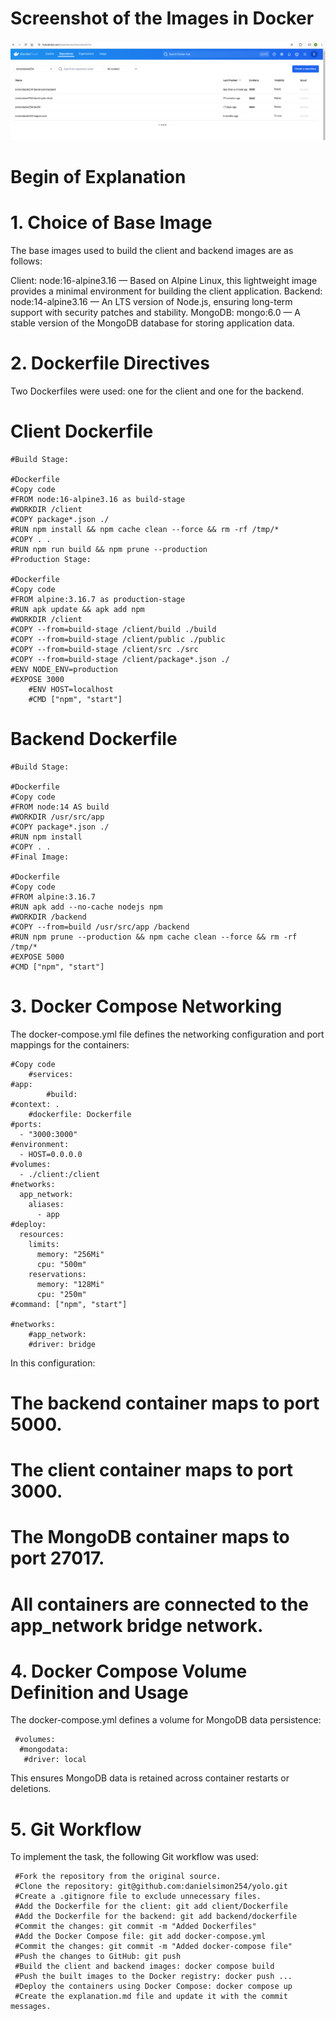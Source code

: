 # Screenshot of the Images in Docker
![Alt text](image.png)
# Begin of Explanation

# 1. Choice of Base Image

The base images used to build the client and backend images are as follows:

Client: node:16-alpine3.16 — Based on Alpine Linux, this lightweight image provides a minimal environment for building the client application.
Backend: node:14-alpine3.16 — An LTS version of Node.js, ensuring long-term support with security patches and stability.
MongoDB: mongo:6.0 — A stable version of the MongoDB database for storing application data.


# 2. Dockerfile Directives

Two Dockerfiles were used: one for the client and one for the backend.

# Client Dockerfile
	#Build Stage:

	#Dockerfile
	#Copy code
	#FROM node:16-alpine3.16 as build-stage
	#WORKDIR /client
	#COPY package*.json ./
	#RUN npm install && npm cache clean --force && rm -rf /tmp/*
	#COPY . .
	#RUN npm run build && npm prune --production
	#Production Stage:

	#Dockerfile
	#Copy code
	#FROM alpine:3.16.7 as production-stage
	#RUN apk update && apk add npm
	#WORKDIR /client
	#COPY --from=build-stage /client/build ./build
	#COPY --from=build-stage /client/public ./public
	#COPY --from=build-stage /client/src ./src
	#COPY --from=build-stage /client/package*.json ./
	#ENV NODE_ENV=production
	#EXPOSE 3000
        #ENV HOST=localhost
        #CMD ["npm", "start"]

# Backend Dockerfile
	#Build Stage:

	#Dockerfile
	#Copy code
	#FROM node:14 AS build
	#WORKDIR /usr/src/app
	#COPY package*.json ./
	#RUN npm install
	#COPY . .
	#Final Image:

	#Dockerfile
	#Copy code
	#FROM alpine:3.16.7
	#RUN apk add --no-cache nodejs npm
	#WORKDIR /backend
	#COPY --from=build /usr/src/app /backend
	#RUN npm prune --production && npm cache clean --force && rm -rf /tmp/*
	#EXPOSE 5000
	#CMD ["npm", "start"]


# 3. Docker Compose Networking

The docker-compose.yml file defines the networking configuration and port mappings for the containers:


	#Copy code
		#services:
	#app:
    		#build:
	#context: .
		#dockerfile: Dockerfile
    #ports:
      - "3000:3000"
    #environment:
      - HOST=0.0.0.0
    #volumes:
      - ./client:/client
    #networks:
      app_network:
        aliases:
          - app
    #deploy:
      resources:
        limits:
          memory: "256Mi"
          cpu: "500m"
        reservations:
          memory: "128Mi"
          cpu: "250m"
    #command: ["npm", "start"]

	#networks:
		#app_network:
		#driver: bridge


In this configuration:

# The backend container maps to port 5000.
# The client container maps to port 3000.
# The MongoDB container maps to port 27017.
# All containers are connected to the app_network bridge network.


# 4. Docker Compose Volume Definition and Usage

The docker-compose.yml defines a volume for MongoDB data persistence:


     #volumes:
      #mongodata:
       #driver: local
This ensures MongoDB data is retained across container restarts or deletions.

# 5. Git Workflow

To implement the task, the following Git workflow was used:

     #Fork the repository from the original source.
     #Clone the repository: git@github.com:danielsimon254/yolo.git
     #Create a .gitignore file to exclude unnecessary files.
     #Add the Dockerfile for the client: git add client/Dockerfile
     #Add the Dockerfile for the backend: git add backend/dockerfile
     #Commit the changes: git commit -m "Added Dockerfiles"
     #Add the Docker Compose file: git add docker-compose.yml
     #Commit the changes: git commit -m "Added docker-compose file"
     #Push the changes to GitHub: git push
     #Build the client and backend images: docker compose build
     #Push the built images to the Docker registry: docker push ...
     #Deploy the containers using Docker Compose: docker compose up
     #Create the explanation.md file and update it with the commit messages.
